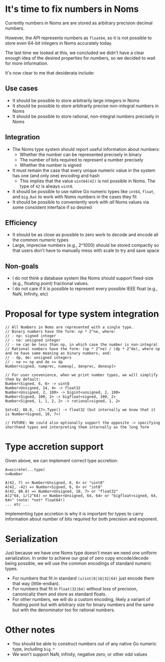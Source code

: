 # It's time to fix numbers in Noms

Currently numbers in Noms are are stored as arbitrary precision decimal numbers.

However, the API represents numbers as `float64`, so it is not possible to store even 64-bit integers in Noms accurately today.

The last time we looked at this, we concluded we didn't have a clear enough idea of the desired properties for numbers, so we decided to wait for more information.

It's now clear to me that desiderata include:

## Use cases

* It should be possible to store arbitrarily large integers in Noms
* It should be possible to store arbitrarily precise non-integral numbers in Noms
* It should be possible to store rational, non-integral numbers precisely in Noms

## Integration

* The Noms type system should report useful information about numbers:
  * Whether the number can be represented precisely in binary
  * The number of bits required to represent a number precisely
  * Whether the number is signed
* It must remain the case that every unique numeric value in the system has one (and only one) encoding and hash
  * This implies that the value `uint64(42)` is not possible in Noms. The type of `42` is always `uint8`.
* It should be possible to use native Go numeric types like `int64`, `float`, and `big.Rat` to work with Noms numbers in the cases they fit
* It should be possible to conveniently work with _all_ Noms values via some consistent interface if so desired

## Efficiency

* It should be as close as possible to zero work to decode and encode all the common numeric types
* Large, imprecise numbers (e.g., 2^1000) should be stored compactly so that users don't have to manually mess with scale to try and save space

## Non-goals

* I do not think a database system like Noms should support fixed-size (e.g., floating point) fractional values.
* I do not care if it is possible to represent every possible IEEE float (e.g., NaN, Infinity, etc)

# Proposal for type system integration

```
// All Numbers in Noms are represented with a single type.
// Binary numbers have the form: np * 2^ne, where:
// - np: signed integer
// - ne: unsigned integer
// - ne can be less than np, in which case the number is non-integral
// Rational numbers have the form: (np * 2^ne) / (dp * 2^de), where np and ne have same meaning as binary numbers, and:
// - dp, de: unsigned integers
// - ne >= np and de >= dp
Number<signed, numprec, numexp[, denprec, denexp]>

// For user convenience, when we print number types, we will simplify them by default:
Number<Signed, 6, 6> -> uint8
Number<Unsigned, 14, 4> -> float32
Number<Unsigned, 2, 100> -> bigint<unsigned, 2, 100>
Number<Signed, 100, 2> -> bigfloat<signed, 100, 2>
Number<Signed, 1, 1, 2, 2> -> rational<signed, 1, 2>

Set<42, 88.8, -17>.Type() -> float32 (but internally we know that it is Number<Signed, 10, 7>)

// FUTURE: We could also optionally support the opposite -> specifying shorthand types and interpreting them internally as the long form
```

# Type accretion support

Given above, we can implement correct type accretion:

```
A=accrete(...type)
n=Number

A(42, 7) => Number<Unsigned, 6, 6> or "uint8"
A(42, -42) => Number<Signed, 6, 6> or "int8"
A(42, 88.8) => Number<Unsigned, 10, 7> or "float32"
A(2^64, 1/(2^64) => Number<Unsigned, 64, 64> or "bigfloat<signed, 64, 64>" (note: *not* float64!)
... etc ...
```

Implementing type accretion is why it is important for types to carry information about number of bits required for both precision and exponent.

# Serialization

Just because we have one Noms type doesn't mean we need one uniform serialization. In order to achieve our goal of zero copy encode/decode being possible, we will use the common encodings of standard numeric types.

* For numbers that fit in standard `(u)int(8|16|32|64)` just encode them that way (little-endian).
* For numbers that fit in `float(32|64)` without loss of precision, canonicaliz them and store as standard floats.
* For other numbers, we will do a custom encoding, likely a variant of floating point but with arbitrary size for binary numbers and the same but with the denominator too for rational numbers.

# Other notes

* You should be able to construct numbers out of any native Go numeric type, including `big.*`
* We won't support NaN, infinity, negative zero, or other odd values
